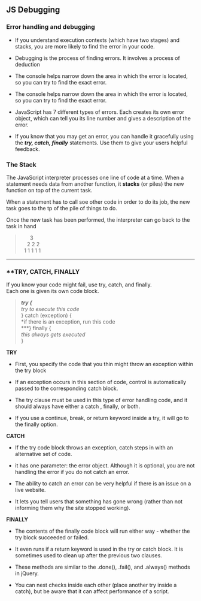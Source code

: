 ## **JS Debugging**

### Error handling and debugging

- If you understand execution contexts (which have two stages) and stacks, you are more likely to find the error in your code.

- Debugging is the process of finding errors. It involves a process of deduction

- The console helps narrow down the area in which the error is located, so you can try to find the exact error.

- The console helps narrow down the area in which the error is located, so you can try to find the exact error.

- JavaScript has 7 different types of errors. Each creates its own error object, which can tell you its line number and gives a description of the error.

- If you know that you may get an error, you can handle it gracefully using the ***try, catch, finally*** statements. Use them to give your users helpful feedback.

### The Stack

The JavaScript interpreter processes one line of code at a time. When a statement needs data from another function, it **stacks** (or piles) the new function on top of the current task.

When a statement has to call soe other code in order to do its job, the new task goes to the tp of the pile of things to do.

Once the new task has been performed, the interpreter can go back to the task in hand

>&nbsp; &nbsp; &nbsp;  3      <br />
>&nbsp; &nbsp;  2 2 2    <br />
>&nbsp; 1 1 1 1 1  

---

### **TRY, CATCH, FINALLY

If you know your code might fail, use try, catch, and finally. <br />
Each one is given its own code block.

>***try {***  
> *try to execute this code* <br />
>} catch (exception) { <br />
> *if there is an exception, run this code <br />
>***} finally { <br />
> *this always gets executed* <br />
>}

**TRY**
- First, you specify the code that you thin might throw an exception within the try block

- If an exception occurs in this section of code, control is automatically passed to the corresponding catch block.

- The try clause must be used in this type of error handling code, and it should always have either a catch , finally, or both.

- If you use a continue, break, or return keyword inside a try, it will go to the finally option.

**CATCH**
- If the try code block throws an exception, catch steps in with an alternative set of code.

- it has one parameter: the error object. Although it is optional, you are not handling the error if you do not catch an error.

- The ability to catch an error can be very helpful if there is an issue on a live website.

- It lets you tell users that something has gone wrong (rather than not informing them why the site stopped working).

**FINALLY**
- The contents of the finally code block will run either way - whether the try block succeeded or failed.

- It even runs if a return keyword is used in the try or catch block. It is sometimes used to clean up after the previous two clauses.

- These methods are similar to the .done(), .fail(), and .always() methods in jQuery.

- You can nest checks inside each other (place another try inside a catch), but be aware that it can affect performance of a script.